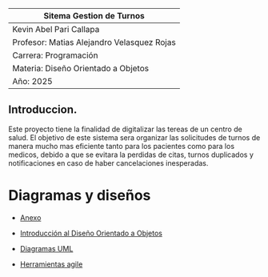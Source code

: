 
| Sitema Gestion de Turnos |
|-------------------------------------|
| Kevin Abel Pari Callapa             |
| Profesor: Matias Alejandro Velasquez Rojas |
| Carrera: Programación               |
| Materia: Diseño Orientado a Objetos |
| Año: 2025                           |
 

## Introduccion.

Este proyecto tiene la finalidad de digitalizar las tereas de un centro de salud. 
El objetivo de este sistema sera organizar las solicitudes de turnos de manera mucho mas eficiente tanto para los pacientes como para los medicos, debido a que se evitara la perdidas de citas, turnos duplicados y notificaciones en caso de haber cancelaciones inesperadas.



# Diagramas y diseños

- [Anexo](Anexo.md)
  
- [Introducción al Diseño Orientado a Objetos](Introduccion.md)

- [Diagramas UML](diagrmasUML.md)

- [Herramientas agile](herramientas_agile.md)
